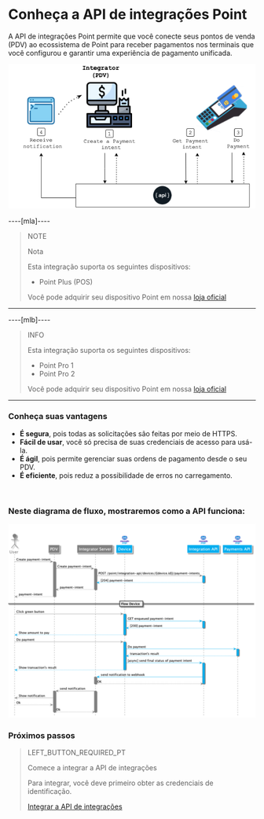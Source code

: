 # Conheça a API de integrações Point

A API de integrações Point permite que você conecte seus pontos de venda (PDV) ao ecossistema de Point para receber pagamentos nos terminais que você configurou e garantir uma experiência de pagamento unificada.

![Diagrama 1](/images/mobile/pdv-flow.png)

----[mla]----
> NOTE
>
> Nota
>
> Esta integração suporta os seguintes dispositivos:
>
> - Point Plus (POS)
>
> Você pode adquirir seu dispositivo Point em nossa [loja oficial](https://www.mercadopago.com.ar/point)

------------

----[mlb]----
> INFO
>
> Esta integração suporta os seguintes dispositivos:
>
> - Point Pro 1
> - Point Pro 2
>
> Você pode adquirir seu dispositivo Point em nossa [loja oficial](https://www.mercadopago.com.br/point)

------------

### Conheça suas vantagens

* **É segura**, pois todas as solicitações são feitas por meio de HTTPS.
* **Fácil de usar**, você só precisa de suas credenciais de acesso para usá-la.
* **É ágil**, pois permite gerenciar suas ordens de pagamento desde o seu PDV.
* **É eficiente**, pois reduz a possibilidade de erros no carregamento.


<br />

### Neste diagrama de fluxo, mostraremos como a API funciona:

![Mercado Pago Point Flow](/images/mobile/MercadoPagoFlowPoint.png)



### Próximos passos

> LEFT_BUTTON_REQUIRED_PT
>
> Comece a integrar a API de integrações
>
> Para integrar, você deve primeiro obter as credenciais de identificação.
>
> [Integrar a API de integrações](https://www.mercadopago[FAKER][URL][DOMAIN]/developers/pt/guides/in-person-payments/integration-api/integration)
